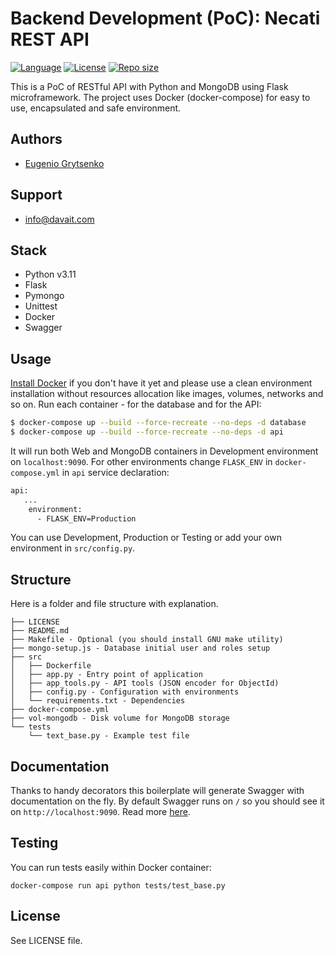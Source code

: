 # Backend Development (PoC): Necati REST API

[![Language](https://img.shields.io/badge/language-python3-brightgreen)](https://www.python.org/)
[![License](https://img.shields.io/github/license/davait/necati-api)](https://opensource.org/licenses/GPL-3.0)
[![Repo size](https://img.shields.io/github/repo-size/davait/necati-api)](https://github.com/davait/necati-api)

This is a PoC of RESTful API with Python and MongoDB using Flask microframework. The project uses Docker (docker-compose) for easy to use, encapsulated and safe environment.

## Authors
- [Eugenio Grytsenko](https://github.com/davait)

## Support
- [info@davait.com](mailto:info@davait.com)

## Stack

- Python v3.11
- Flask
- Pymongo
- Unittest
- Docker
- Swagger

## Usage

[Install Docker](https://www.docker.com/products/docker-desktop) if you don't have it yet and please use a clean environment installation without resources allocation like images, volumes, networks and so on. Run each container - for the database and for the API:

```sh
$ docker-compose up --build --force-recreate --no-deps -d database
$ docker-compose up --build --force-recreate --no-deps -d api
```

It will run both Web and MongoDB containers in Development environment on `localhost:9090`.
For other environments change `FLASK_ENV` in `docker-compose.yml` in `api` service declaration:

```sh
api:
   ...
    environment:
      - FLASK_ENV=Production
```

You can use Development, Production or Testing or add your own environment in `src/config.py`.

## Structure

Here is a folder and file structure with explanation.

```
├── LICENSE
├── README.md
├── Makefile - Optional (you should install GNU make utility)
├── mongo-setup.js - Database initial user and roles setup
├── src
│   ├── Dockerfile
│   ├── app.py - Entry point of application
│   ├── app_tools.py - API tools (JSON encoder for ObjectId)
│   ├── config.py - Configuration with environments
│   └── requirements.txt - Dependencies
├── docker-compose.yml
├── vol-mongodb - Disk volume for MongoDB storage
└── tests
    └── text_base.py - Example test file
```

## Documentation

Thanks to handy decorators this boilerplate will generate Swagger with documentation on the fly.
By default Swagger runs on `/` so you should see it on `http://localhost:9090`. Read more [here](https://flask-restplus.readthedocs.io/en/stable/swagger.html).

## Testing

You can run tests easily within Docker container:

```
docker-compose run api python tests/test_base.py
```

## License

See LICENSE file.
